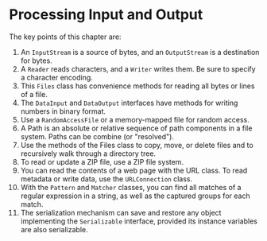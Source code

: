 # Processing Input and Output

The key points of this chapter are:

1. An `InputStream` is a source of bytes, and an `OutputStream` is a
destination for bytes.
2. A `Reader` reads characters, and a `Writer` writes them. Be sure to
specify a character encoding.
3. This `Files` class has convenience methods for reading all bytes
or lines of a file.
4. The `DataInput` and `DataOutput` interfaces have methods for writing numbers
in binary format.
5. Use a `RandomAccessFile` or a memory-mapped file for random access.
6. A Path is an absolute or relative sequence of path components in a file system.
Paths can be combine (or "resolved").
7. Use the methods of the Files class to copy, move, or delete files and to
recursively walk through a directory tree.
8. To read or update a ZIP file, use a ZIP file system.
9. You can read the contents of a web page with the URL class. To read metadata or
write data, use the `URLConnection` class.
10. With the `Pattern` and `Matcher` classes, you can find all matches of a regular
expression in a string, as well as the captured groups for each match.
11. The serialization mechanism can save and restore any object implementing
the `Serializable` interface, provided its instance variables are also serializable.
